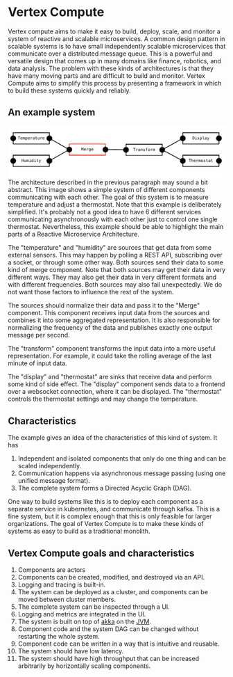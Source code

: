 # Vertex Compute

Vertex compute aims to make it easy to build, deploy, scale, and monitor a system of reactive and scalable microservices.
A common design pattern in scalable systems is to have small independently scalable microservices that communicate over a distributed message queue.
This is a powerful and versatile design that comes up in many domains like finance, robotics, and data analysis.
The problem with these kinds of architectures is that they have many moving parts and are difficult to build and monitor.
Vertex Compute aims to simplify this process by presenting a framework in which to build these systems quickly and reliably.

## An example system
![](images/example-system.png)
The architecture described in the previous paragraph may sound a bit abstract.
This image shows a simple system of different components communicating with each other. 
The goal of this system is to measure temperature and adjust a thermostat. 
Note that this example is deliberately simplified. It's probably not a good idea to have 6 different services communicating asynchronously with each other just to control one single thermostat.
Nevertheless, this example should be able to highlight the main parts of a Reactive Microservice Architecture.

The "temperature" and "humidity" are sources that get data from some external sensors. This may happen by polling a REST API, subscribing over a socket, or through some other way.
Both sources send their data to some kind of merge component. Note that both sources may get their data in very different ways.
They may also get their data in very different formats and with different frequencies. Both sources may also fail unexpectedly.
We do not want those factors to influence the rest of the system. 

The sources should normalize their data and pass it to the "Merge" component. 
This component receives input data from the sources and combines it into some aggregated representation.
It is also responsible for normalizing the frequency of the data and publishes exactly one output message per second.

The "transform" component transforms the input data into a more useful representation.
For example, it could take the rolling average of the last minute of input data.

The "display" and "thermostat" are sinks that receive data and perform some kind of side effect.
The "display" component sends data to a frontend over a websocket connection, where it can be displayed.
The "thermostat" controls the thermostat settings and may change the temperature.

## Characteristics
The example gives an idea of the characteristics of this kind of system. It has
1. Independent and isolated components that only do one thing and can be scaled independently.
2. Communication happens via asynchronous message passing (using one unified message format).
3. The complete system forms a Directed Acyclic Graph (DAG).

One way to build systems like this is to deploy each component as a separate service in kubernetes, and communicate through kafka.
This is a fine system, but it is complex enough that this is only feasible for larger organizations.
The goal of Vertex Compute is to make these kinds of systems as easy to build as a traditional monolith.

## Vertex Compute goals and characteristics
1. Components are actors
2. Components can be created, modified, and destroyed via an API.
3. Logging and tracing is built-in.
4. The system can be deployed as a cluster, and components can be moved between cluster members.
5. The complete system can be inspected through a UI.
6. Logging and metrics are integrated in the UI.
7. The system is built on top of [akka](https://akka.io) on the [JVM](https://en.wikipedia.org/wiki/Java_virtual_machine).
8. Component code and the system DAG can be changed without restarting the whole system.
9. Component code can be written in a way that is intuitive and reusable.
10. The system should have low latency.
11. The system should have high throughput that can be increased arbitrarily by horizontally scaling components.

